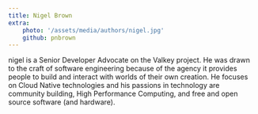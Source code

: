 ```yaml
---
title: Nigel Brown
extra:
    photo: '/assets/media/authors/nigel.jpg'
    github: pnbrown
---
```


nigel is a Senior Developer Advocate on the Valkey project. He was drawn to the craft of software engineering because of the agency it provides people to build and interact with worlds of their own creation. He focuses on Cloud Native technologies and his passions in technology are community building, High Performance Computing, and free and open source software (and hardware).
